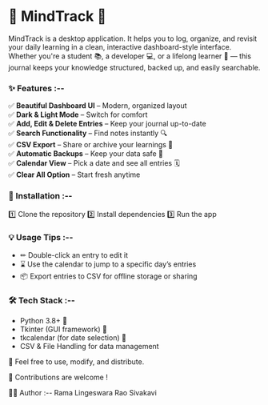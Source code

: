 # 📓 MindTrack 📓

MindTrack is a desktop application. It helps you to log, organize, and revisit your daily learning in a clean, interactive dashboard-style interface.  
Whether you're a student 📚, a developer 💻, or a lifelong learner 🌱 — this journal keeps your knowledge structured, backed up, and easily searchable.

### ✨ Features :--  
✅ **Beautiful Dashboard UI** – Modern, organized layout  
✅ **Dark & Light Mode** – Switch for comfort  
✅ **Add, Edit & Delete Entries** – Keep your journal up-to-date  
✅ **Search Functionality** – Find notes instantly 🔍  
✅ **CSV Export** – Share or archive your learnings 📂  
✅ **Automatic Backups** – Keep your data safe 🔐  
✅ **Calendar View** – Pick a date and see all entries 🗓️  
✅ **Clear All Option** – Start fresh anytime  

### 🚀 Installation :--  
1️⃣ Clone the repository
2️⃣ Install dependencies
3️⃣ Run the app

### 💡 Usage Tips :--
- ✏ Double-click an entry to edit it
- ⌛ Use the calendar to jump to a specific day’s entries
- 📦 Export entries to CSV for offline storage or sharing

### 🛠 Tech Stack :--
- Python 3.8+ 🐍
- Tkinter (GUI framework) 🎨
- tkcalendar (for date selection) 📅
- CSV & File Handling for data management

📜 Feel free to use, modify, and distribute.

🤝 Contributions are welcome !

👨‍💻 Author :--
Rama Lingeswara Rao Sivakavi
